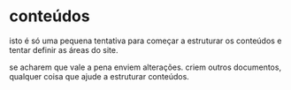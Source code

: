 # conteúdos

isto é só uma pequena tentativa para começar a estruturar os conteúdos e tentar definir as áreas do site.

se acharem que vale a pena enviem alterações. criem outros documentos, qualquer coisa que ajude a estruturar conteúdos.